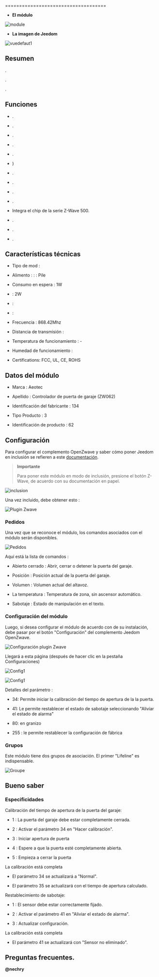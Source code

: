  
====================================



-   **El módulo**



![module](images/aeotec.garagedoorcontroller/module.jpg)



-   **La imagen de Jeedom**



![vuedefaut1](images/aeotec.garagedoorcontroller/vuedefaut1.jpg)



Resumen 
------





. 

. 


.



Funciones 
---------



-   .

-   
    .

-   .

-   .

-   .

-   )

-   .

-   .

-   .

-   .

-   Integra el chip de la serie Z-Wave 500.

-   
    .

-   .

-   .



Características técnicas 
---------------------------



-   Tipo de mod : 

-   Alimento :  :  : Pile
    

-   Consumo en espera : 1W

-    : 2W

-    : 

-    : 

-   Frecuencia : 868.42Mhz

-   Distancia de transmisión : 

-   Temperatura de funcionamiento : -

-   Humedad de funcionamiento : 

-   Certifications: FCC, UL, CE, ROHS



Datos del módulo 
-----------------



-   Marca : Aeotec

-   Apellido : Controlador de puerta de garaje (ZW062)

-   Identificación del fabricante : 134

-   Tipo Producto : 3

-   Identificación de producto : 62



Configuración 
-------------



Para configurar el complemento OpenZwave y saber cómo poner Jeedom en
inclusión se refieren a este
[documentación](https://doc.jeedom.com/es_ES/plugins/automation%20protocol/openzwave/).



> **Importante**
>
> Para poner este módulo en modo de inclusión, presione el botón
> Z-Wave, de acuerdo con su documentación en papel.



![inclusion](images/aeotec.garagedoorcontroller/inclusion.jpg)



Una vez incluido, debe obtener esto :



![Plugin Zwave](images/aeotec.garagedoorcontroller/information.jpg)



### Pedidos 



Una vez que se reconoce el módulo, los comandos asociados con el módulo serán
disponibles.



![Pedidos](images/aeotec.garagedoorcontroller/commandes.jpg)



Aquí está la lista de comandos :



-   Abierto cerrado : Abrir, cerrar o detener la puerta del garaje.

-   Posición : Posición actual de la puerta del garaje.

-   Volumen : Volumen actual del altavoz.

-   La temperatura : Temperatura de zona, sin ascensor automático.

-   Sabotaje : Estado de manipulación en el texto.



### Configuración del módulo 



Luego, si desea configurar el módulo de acuerdo con
de su instalación, debe pasar por el botón
"Configuración" del complemento Jeedom OpenZwave.



![Configuración plugin Zwave](images/plugin/bouton_configuration.jpg)



Llegará a esta página (después de hacer clic en la pestaña
Configuraciones)



![Config1](images/aeotec.garagedoorcontroller/config1.jpg)

![Config1](images/aeotec.garagedoorcontroller/config2.jpg)



Detalles del parámetro :



-   34: Permite iniciar la calibración del tiempo de apertura de la
    la puerta.

-   41: Le permite restablecer el estado de sabotaje seleccionando "Aliviar
    el estado de alarma"

-   80: en granizo

-   255 : le permite restablecer la configuración de fábrica



### Grupos 



Este módulo tiene dos grupos de asociación. El primer "Lifeline" es
indispensable.



![Groupe](images/aeotec.garagedoorcontroller/groupe.jpg)



Bueno saber 
------------



### Especificidades 

Calibración del tiempo de apertura de la puerta del garaje:

-   1 : La puerta del garaje debe estar completamente cerrada.

-   2 : Activar el parámetro 34 en "Hacer calibración".

-   3 : Iniciar apertura de puerta

-   4 : Espere a que la puerta esté completamente abierta.

-   5 : Empieza a cerrar la puerta

La calibración está completa

-   El parámetro 34 se actualizará a "Normal".

-   El parámetro 35 se actualizará con el tiempo de apertura calculado.



Restablecimiento de sabotaje:

-   1 : El sensor debe estar correctamente fijado.

-   2 : Activar el parámetro 41 en "Aliviar el estado de alarma".

-   3 : Actualizar configuración.

La calibración está completa

-   El parámetro 41 se actualizará con "Sensor no eliminado".



Preguntas frecuentes. 
------





**@nechry**
